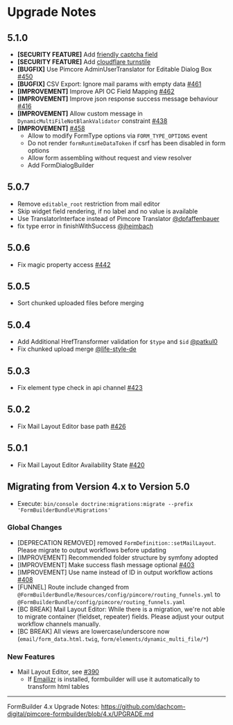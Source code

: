 # Upgrade Notes

## 5.1.0
- **[SECURITY FEATURE]** Add [friendly captcha field](/docs/03_SpamProtection.md#friendly-captcha)
- **[SECURITY FEATURE]** Add [cloudflare turnstile](/docs/03_SpamProtection.md#cloudflare-turnstile)
- **[BUGFIX]** Use Pimcore AdminUserTranslator for Editable Dialog Box [#450](https://github.com/dachcom-digital/pimcore-formbuilder/issues/450)
- **[BUGFIX]** CSV Export: Ignore mail params with empty data [#461](https://github.com/dachcom-digital/pimcore-formbuilder/issues/461)
- **[IMPROVEMENT]** Improve API OC Field Mapping [#462](https://github.com/dachcom-digital/pimcore-formbuilder/issues/462)
- **[IMPROVEMENT]** Improve json response success message behaviour [#416](https://github.com/dachcom-digital/pimcore-formbuilder/issues/416)
- **[IMPROVEMENT]** Allow custom message in `DynamicMultiFileNotBlankValidator` constraint [#438](https://github.com/dachcom-digital/pimcore-formbuilder/issues/438)
- **[IMPROVEMENT]** [#458](https://github.com/dachcom-digital/pimcore-formbuilder/pull/458)
  - Allow to modify FormType options via `FORM_TYPE_OPTIONS` event
  - Do not render `formRuntimeDataToken` if csrf has been disabled in form options 
  - Allow form assembling without request and view resolver
  - Add FormDialogBuilder

## 5.0.7
- Remove `editable_root` restriction from mail editor
- Skip widget field rendering, if no label and no value is available
- Use TranslatorInterface instead of Pimcore Translator [@dpfaffenbauer](https://github.com/dachcom-digital/pimcore-formbuilder/pull/446)
- fix type error in finishWithSuccess [@jheimbach](https://github.com/dachcom-digital/pimcore-formbuilder/pull/445)

## 5.0.6
- Fix magic property access [#442](https://github.com/dachcom-digital/pimcore-formbuilder/issues/442)

## 5.0.5
- Sort chunked uploaded files before merging

## 5.0.4
- Add Additional HrefTransformer validation for `$type` and `$id` [@patkul0](https://github.com/dachcom-digital/pimcore-formbuilder/pull/434)
- Fix chunked upload merge [@life-style-de](https://github.com/dachcom-digital/pimcore-formbuilder/pull/430)

## 5.0.3
- Fix element type check in api channel [#423](https://github.com/dachcom-digital/pimcore-formbuilder/issues/423)

## 5.0.2
- Fix Mail Layout Editor base path [#426](https://github.com/dachcom-digital/pimcore-formbuilder/issues/426)

## 5.0.1
- Fix Mail Layout Editor Availability State [#420](https://github.com/dachcom-digital/pimcore-formbuilder/issues/420)

## Migrating from Version 4.x to Version 5.0
- Execute: `bin/console doctrine:migrations:migrate --prefix 'FormBuilderBundle\Migrations'`

### Global Changes
- [DEPRECATION REMOVED] removed `FormDefinition::setMailLayout`. Please migrate to output workflows before updating
- [IMPROVEMENT] Recommended folder structure by symfony adopted
- [IMPROVEMENT] Make success flash message optional [#403](https://github.com/dachcom-digital/pimcore-formbuilder/issues/403)
- [IMPROVEMENT] Use name instead of ID in output workflow actions [#408](https://github.com/dachcom-digital/pimcore-formbuilder/pull/408)
- [FUNNEL] Route include changed from `@FormBuilderBundle/Resources/config/pimcore/routing_funnels.yml` to `@FormBuilderBundle/config/pimcore/routing_funnels.yaml`
- [BC BREAK] Mail Layout Editor: While there is a migration, we're not able to migrate container (fieldset, repeater) fields. Please adjust your output workflow channels manually.
- [BC BREAK] All views are lowercase/underscore now (`email/form_data.html.twig`, `form/elements/dynamic_multi_file/*`)


### New Features
- Mail Layout Editor, see [#390](https://github.com/dachcom-digital/pimcore-formbuilder/issues/398)
  - If [Emailizr](https://github.com/dachcom-digital/pimcore-emailizr) is installed, formbuilder will use it automatically to transform html tables

***

FormBuilder 4.x Upgrade Notes: https://github.com/dachcom-digital/pimcore-formbuilder/blob/4.x/UPGRADE.md
